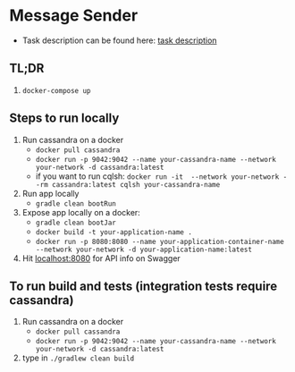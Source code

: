 
# Message Sender
- Task description can be found here: [task description](TASK.md)

## TL;DR
1. `docker-compose up`

## Steps to run locally
1. Run cassandra on a docker
    -  `docker pull cassandra`
    -  `docker run -p 9042:9042 --name your-cassandra-name --network your-network -d cassandra:latest`
    -  if you want to run cqlsh: `docker run -it  --network your-network --rm cassandra:latest cqlsh your-cassandra-name`
2. Run app locally
    - `gradle clean bootRun`
3. Expose app locally on a docker:
    - `gradle clean bootJar`
    - `docker build -t your-application-name . `
    - `docker run -p 8080:8080 --name your-application-container-name --network your-network -d your-application-name:latest`
4. Hit [localhost:8080](http://localhost:8080) for API info on Swagger

## To run build and tests (integration tests require cassandra)
1. Run cassandra on a docker
    -  `docker pull cassandra`
    -  `docker run -p 9042:9042 --name your-cassandra-name --network your-network -d cassandra:latest`
2. type in `./gradlew clean build`
